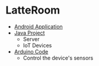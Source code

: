 # LatteRoom

- [Android Application](https://github.com/lululalah/LatteRoom_Android)
- [Java Project](https://github.com/Jzee21/LatteRoom_Java)
  - Server
  - IoT Devices
- [Arduino Code](https://github.com/rhkddl2422/Arduino)
  - Control the device's sensors